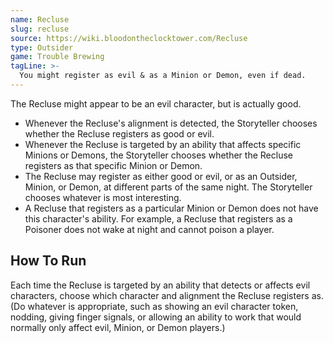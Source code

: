 ```yaml
---
name: Recluse
slug: recluse
source: https://wiki.bloodontheclocktower.com/Recluse
type: Outsider
game: Trouble Brewing
tagLine: >-
  You might register as evil & as a Minion or Demon, even if dead.
---
```


The Recluse might appear to be an evil character, but is actually good.

- Whenever the Recluse's alignment is detected, the Storyteller chooses
  whether the Recluse registers as good or evil.
- Whenever the Recluse is targeted by an ability that affects specific
  Minions or Demons, the Storyteller chooses whether the Recluse
  registers as that specific Minion or Demon.
- The Recluse may register as either good or evil, or as an Outsider,
  Minion, or Demon, at different parts of the same night. The
  Storyteller chooses whatever is most interesting.
- A Recluse that registers as a particular Minion or Demon does not have
  this character's ability. For example, a Recluse that registers as a
  Poisoner does not wake at night and cannot poison a player.

## How To Run

Each time the Recluse is targeted by an ability that detects or affects
evil characters, choose which character and alignment the Recluse
registers as. (Do whatever is appropriate, such as showing an evil
character token, nodding, giving finger signals, or allowing an ability
to work that would normally only affect evil, Minion, or Demon players.)
